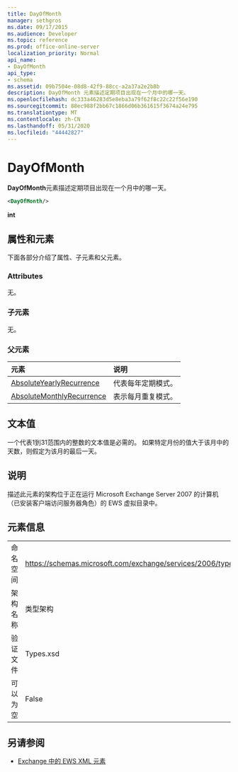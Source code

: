 ```yaml
---
title: DayOfMonth
manager: sethgros
ms.date: 09/17/2015
ms.audience: Developer
ms.topic: reference
ms.prod: office-online-server
localization_priority: Normal
api_name:
- DayOfMonth
api_type:
- schema
ms.assetid: 09b7504e-08d8-42f9-88cc-a2a37a2e2b8b
description: DayOfMonth 元素描述定期项目出现在一个月中的哪一天。
ms.openlocfilehash: dc333a46283d5e8eba3a79f62f8c22c22f56e190
ms.sourcegitcommit: 88ec988f2bb67c1866d06b361615f3674a24e795
ms.translationtype: MT
ms.contentlocale: zh-CN
ms.lasthandoff: 05/31/2020
ms.locfileid: "44442827"
---
```

# <a name="dayofmonth"></a>DayOfMonth

**DayOfMonth**元素描述定期项目出现在一个月中的哪一天。 
  
```xml
<DayOfMonth/>
```

**int**

## <a name="attributes-and-elements"></a>属性和元素

下面各部分介绍了属性、子元素和父元素。
  
### <a name="attributes"></a>Attributes

无。
  
### <a name="child-elements"></a>子元素

无。
  
### <a name="parent-elements"></a>父元素

|**元素**|**说明**|
|:-----|:-----|
|[AbsoluteYearlyRecurrence](absoluteyearlyrecurrence.md) <br/> |代表每年定期模式。  <br/> |
|[AbsoluteMonthlyRecurrence](absolutemonthlyrecurrence.md) <br/> |表示每月重复模式。  <br/> |
   
## <a name="text-value"></a>文本值

一个代表1到31范围内的整数的文本值是必需的。 如果特定月份的值大于该月中的天数，则假定为该月的最后一天。
  
## <a name="remarks"></a>说明

描述此元素的架构位于正在运行 Microsoft Exchange Server 2007 的计算机（已安装客户端访问服务器角色）的 EWS 虚拟目录中。
  
## <a name="element-information"></a>元素信息

|||
|:-----|:-----|
|命名空间  <br/> |https://schemas.microsoft.com/exchange/services/2006/types  <br/> |
|架构名称  <br/> |类型架构  <br/> |
|验证文件  <br/> |Types.xsd  <br/> |
|可以为空  <br/> |False  <br/> |
   
## <a name="see-also"></a>另请参阅

- [Exchange 中的 EWS XML 元素](ews-xml-elements-in-exchange.md)

